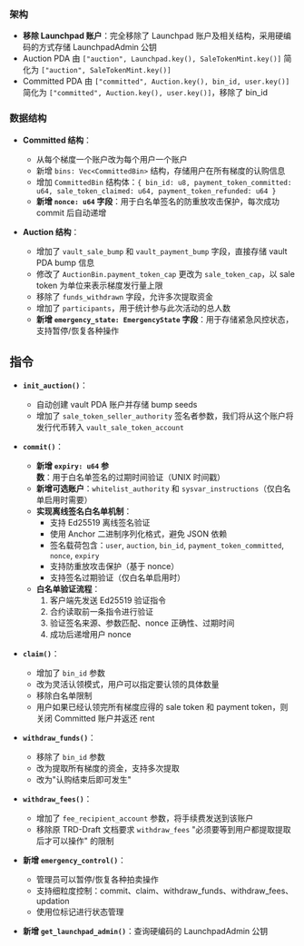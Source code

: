 ### 架构

- **移除 Launchpad 账户**：完全移除了 Launchpad 账户及相关结构，采用硬编码的方式存储 LaunchpadAdmin 公钥
- Auction PDA 由 `["auction", Launchpad.key(), SaleTokenMint.key()]` 简化为 `["auction", SaleTokenMint.key()]`
- Committed PDA 由 `["committed", Auction.key(), bin_id, user.key()]` 简化为 `["committed", Auction.key(), user.key()]`，移除了 bin_id

### 数据结构

- **Committed 结构**：

  - 从每个梯度一个账户改为每个用户一个账户
  - 新增 `bins: Vec<CommittedBin>` 结构，存储用户在所有梯度的认购信息
  - 增加 `CommittedBin` 结构体：`{ bin_id: u8, payment_token_committed: u64, sale_token_claimed: u64, payment_token_refunded: u64 }`
  - **新增 `nonce: u64` 字段**：用于白名单签名的防重放攻击保护，每次成功 commit 后自动递增

- **Auction 结构**：
  - 增加了 `vault_sale_bump` 和 `vault_payment_bump` 字段，直接存储 vault PDA bump 信息
  - 修改了 `AuctionBin.payment_token_cap` 更改为 `sale_token_cap`，以 sale token 为单位来表示梯度发行量上限
  - 移除了 `funds_withdrawn` 字段，允许多次提取资金
  - 增加了 `participants`，用于统计参与此次活动的总人数
  - **新增 `emergency_state: EmergencyState` 字段**：用于存储紧急风控状态，支持暂停/恢复各种操作

## 指令

- **`init_auction()`**：

  - 自动创建 vault PDA 账户并存储 bump seeds
  - 增加了 `sale_token_seller_authority` 签名者参数，我们将从这个账户将发行代币转入 `vault_sale_token_account`

- **`commit()`**：

  - **新增 `expiry: u64` 参数**：用于白名单签名的过期时间验证（UNIX 时间戳）
  - **新增可选账户**：`whitelist_authority` 和 `sysvar_instructions`（仅白名单启用时需要）
  - **实现离线签名白名单机制**：
    - 支持 Ed25519 离线签名验证
    - 使用 Anchor 二进制序列化格式，避免 JSON 依赖
    - 签名载荷包含：`user`, `auction`, `bin_id`, `payment_token_committed`, `nonce`, `expiry`
    - 支持防重放攻击保护（基于 nonce）
    - 支持签名过期验证（仅白名单启用时）
  - **白名单验证流程**：
    1. 客户端先发送 Ed25519 验证指令
    2. 合约读取前一条指令进行验证
    3. 验证签名来源、参数匹配、nonce 正确性、过期时间
    4. 成功后递增用户 nonce

- **`claim()`**：

  - 增加了 `bin_id` 参数
  - 改为灵活认领模式，用户可以指定要认领的具体数量
  - 移除白名单限制
  - 用户如果已经认领完所有梯度应得的 sale token 和 payment token，则关闭 Committed 账户并返还 rent

- **`withdraw_funds()`**：

  - 移除了 `bin_id` 参数
  - 改为提取所有梯度的资金，支持多次提取
  - 改为"认购结束后即可发生"

- **`withdraw_fees()`**：

  - 增加了 `fee_recipient_account` 参数，将手续费发送到该账户
  - 移除原 TRD-Draft 文档要求 `withdraw_fees` "必须要等到用户都提取提取后才可以操作" 的限制

- **新增 `emergency_control()`**：

  - 管理员可以暂停/恢复各种拍卖操作
  - 支持细粒度控制：commit、claim、withdraw_funds、withdraw_fees、updation
  - 使用位标记进行状态管理

- **新增 `get_launchpad_admin()`**：查询硬编码的 LaunchpadAdmin 公钥
